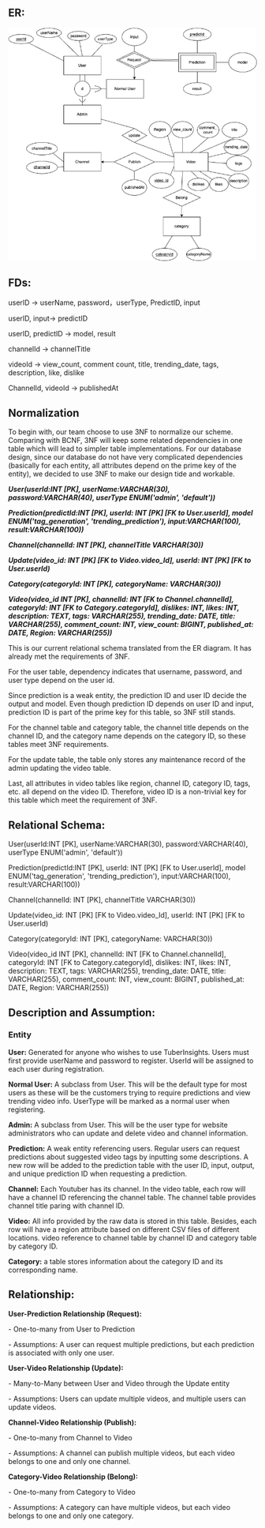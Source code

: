 ## ER:

![ER](doc/project1_stage2_ER.png)

## FDs:

userID -> userName, password，userType, PredictID, input

userID, input-> predictID

userID, predictID -> model, result

channelId -> channelTitle

videoId -> view_count, comment count, title, trending_date, tags, description, like, dislike

ChannelId, videoId -> publishedAt

## Normalization

To begin with, our team choose to use 3NF to normalize our scheme. Comparing with BCNF, 3NF will keep some related dependencies in one table which will lead to simpler table implementations. For our database design, since our database do not have very complicated dependencies (basically for each entity, all attributes depend on the prime key of the entity), we decided to use 3NF to make our design tide and workable. 


 ***User(userId:INT [PK], userName:VARCHAR(30), password:VARCHAR(40), userType ENUM('admin', 'default'))***


 ***Prediction(predictId:INT [PK], userId: INT [PK] [FK to User.userId], model ENUM('tag_generation', 'trending_prediction'), input:VARCHAR(100), result:VARCHAR(100))***


 ***Channel(channelId: INT [PK], channelTitle VARCHAR(30))***


 ***Update(video_id: INT [PK] [FK to Video.video_Id], userId: INT [PK] [FK to User.userId)***


 ***Category(categoryId: INT [PK], categoryName: VARCHAR(30))***

***Video(video_id INT [PK], channelId: INT [FK to Channel.channelId], categoryId: INT [FK to Category.categoryId], dislikes: INT, likes: INT, description: TEXT, tags: VARCHAR(255), trending_date: DATE, title: VARCHAR(255), comment_count: INT, view_count: BIGINT, published_at: DATE, Region: VARCHAR(255))***

This is our current relational schema translated from the ER diagram. It has already met the requirements of 3NF. 

For the user table, dependency indicates that username, password, and user type depend on the user id. 

Since prediction is a weak entity, the prediction ID and user ID decide the output and model. Even though prediction ID depends on user ID and input, prediction ID is part of the prime key for this table, so 3NF still stands.

For the channel table and category table, the channel title depends on the channel ID, and the category name depends on the category ID, so these tables meet 3NF requirements.

For the update table, the table only stores any maintenance record of the admin updating the video table. 

Last, all attributes in video tables like region, channel ID, category ID, tags, etc. all depend on the video ID. Therefore, video ID is a non-trivial key for this table which meet the requirement of 3NF. 

## Relational Schema:


User(userId:INT [PK], userName:VARCHAR(30), password:VARCHAR(40), userType ENUM('admin', 'default'))

Prediction(predictId:INT [PK], userId: INT [PK] [FK to User.userId], model ENUM('tag_generation', 'trending_prediction'), input:VARCHAR(100), result:VARCHAR(100))


Channel(channelId: INT [PK], channelTitle VARCHAR(30))

Update(video_id: INT [PK] [FK to Video.video_Id], userId: INT [PK] [FK to User.userId)

Category(categoryId: INT [PK], categoryName: VARCHAR(30))


Video(video_id INT [PK], channelId: INT [FK to Channel.channelId], categoryId: INT [FK to Category.categoryId], dislikes: INT, likes: INT, description: TEXT, tags: VARCHAR(255), trending_date: DATE, title: VARCHAR(255), comment_count: INT, view_count: BIGINT, published_at: DATE, Region: VARCHAR(255))



## Description and Assumption:

### Entity

**User:** Generated for anyone who wishes to use TuberInsights. Users must first provide userName and password to register. UserId will be assigned to each user during registration.

**Normal User:** A subclass from User. This will be the default type for most users as these will be the customers trying to require predictions and view trending video info. UserType will be marked as a normal user when registering. 

**Admin:** A subclass from User. This will be the user type for website administrators who can update and delete video and channel information.

**Prediction:** A weak entity referencing users. Regular users can request predictions about suggested video tags by inputting some descriptions. A new row will be added to the prediction table with the user ID, input, output, and unique prediction ID when requesting a prediction.

**Channel:** Each Youtuber has its channel. In the video table, each row will have a channel ID referencing the channel table. The channel table provides channel title paring with channel ID.

**Video:** All info provided by the raw data is stored in this table. Besides, each row will have a region attribute based on different CSV files of different locations. video reference to channel table by channel ID and category table by category ID.

**Category:** a table stores information about the category ID and its corresponding name.

## Relationship:

**User-Prediction Relationship (Request):**

\-    One-to-many from User to Prediction

\-    Assumptions: A user can request multiple predictions, but each prediction is associated with only one user.

**User-Video Relationship (Update):**

\-    Many-to-Many between User and Video through the Update entity

\-    Assumptions: Users can update multiple videos, and multiple users can update videos.

**Channel-Video Relationship (Publish):**

\-    One-to-many from Channel to Video

\-    Assumptions: A channel can publish multiple videos, but each video belongs to one and only one channel.

**Category-Video Relationship (Belong):**

\-    One-to-many from Category to Video

\-    Assumptions: A category can have multiple videos, but each video belongs to one and only one category.